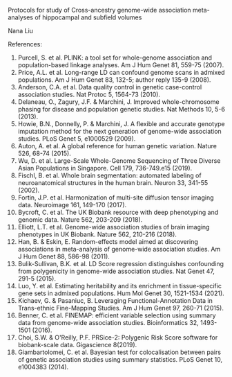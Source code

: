 Protocols for study of
Cross-ancestry genome-wide association meta-analyses of hippocampal and subfield volumes

Nana Liu

References:
1.	Purcell, S. et al. PLINK: a tool set for whole-genome association and population-based linkage analyses. Am J Hum Genet 81, 559-75 (2007).
2.	Price, A.L. et al. Long-range LD can confound genome scans in admixed populations. Am J Hum Genet 83, 132-5; author reply 135-9 (2008).
3.	Anderson, C.A. et al. Data quality control in genetic case-control association studies. Nat Protoc 5, 1564-73 (2010).
4.	Delaneau, O., Zagury, J.F. & Marchini, J. Improved whole-chromosome phasing for disease and population genetic studies. Nat Methods 10, 5-6 (2013).
5.	Howie, B.N., Donnelly, P. & Marchini, J. A flexible and accurate genotype imputation method for the next generation of genome-wide association studies. PLoS Genet 5, e1000529 (2009).
6.	Auton, A. et al. A global reference for human genetic variation. Nature 526, 68-74 (2015).
7.	Wu, D. et al. Large-Scale Whole-Genome Sequencing of Three Diverse Asian Populations in Singapore. Cell 179, 736-749.e15 (2019).
8.	Fischl, B. et al. Whole brain segmentation: automated labeling of neuroanatomical structures in the human brain. Neuron 33, 341-55 (2002).
9.	Fortin, J.P. et al. Harmonization of multi-site diffusion tensor imaging data. Neuroimage 161, 149-170 (2017).
10.	Bycroft, C. et al. The UK Biobank resource with deep phenotyping and genomic data. Nature 562, 203-209 (2018).
11.	Elliott, L.T. et al. Genome-wide association studies of brain imaging phenotypes in UK Biobank. Nature 562, 210-216 (2018).
12.	Han, B. & Eskin, E. Random-effects model aimed at discovering associations in meta-analysis of genome-wide association studies. Am J Hum Genet 88, 586-98 (2011).
13.	Bulik-Sullivan, B.K. et al. LD Score regression distinguishes confounding from polygenicity in genome-wide association studies. Nat Genet 47, 291-5 (2015).
14.	Luo, Y. et al. Estimating heritability and its enrichment in tissue-specific gene sets in admixed populations. Hum Mol Genet 30, 1521-1534 (2021).
15.	Kichaev, G. & Pasaniuc, B. Leveraging Functional-Annotation Data in Trans-ethnic Fine-Mapping Studies. Am J Hum Genet 97, 260-71 (2015).
16.	Benner, C. et al. FINEMAP: efficient variable selection using summary data from genome-wide association studies. Bioinformatics 32, 1493-1501 (2016).
17.	Choi, S.W. & O'Reilly, P.F. PRSice-2: Polygenic Risk Score software for biobank-scale data. Gigascience 8(2019).
18.	Giambartolomei, C. et al. Bayesian test for colocalisation between pairs of genetic association studies using summary statistics. PLoS Genet 10, e1004383 (2014).



